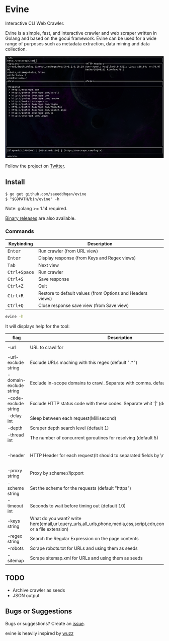 # Evine

Interactive CLI Web Crawler.

Evine is a simple, fast, and interactive crawler and web scraper written in Golang and based on the gocui framework.
Evine can be used for a wide range of purposes such as metadata extraction, data mining and data collection.

![evine screenshot](doc/screen.png)

Follow the project on [Twitter](https://twitter.com/EvineProject).


## Install

```
$ go get github.com/saeeddhqan/evine
$ "$GOPATH/bin/evine" -h
```

Note: golang >= 1.14 required.

[Binary releases](https://github.com/saeeddhqan/evine/releases) are also available.

### Commands

Keybinding                              | Description
----------------------------------------|---------------------------------------
<kbd>Enter</kbd>                        | Run crawler (from URL view)
<kbd>Enter</kbd>                        | Display response (from Keys and Regex views)
<kbd>Tab</kbd>       					| Next view
<kbd>Ctrl+Space</kbd>                   | Run crawler
<kbd>Ctrl+S</kbd>                       | Save response
<kbd>Ctrl+Z</kbd>                       | Quit
<kbd>Ctrl+R</kbd>                       | Restore to default values (from Options and Headers views)
<kbd>Ctrl+Q</kbd>                       | Close response save view (from Save view)

```bash
evine -h
```
It will displays help for the tool:

| flag | Description | Example |
|------|-------------|---------|
| -url | URL to crawl for | evine -url toscrape.com |
| -url-exclude string | Exclude URLs maching with this regex (default ".*")  | evine -url-exclude ?id= | 
| -domain-exclude string | Exclude in-scope domains to crawl. Separate with comma. default=root domain | evine -domain-exclude host1.tld,host2.tld | 
| -code-exclude string | Exclude HTTP status code with these codes. Separate whit '\|' (default ".*") | evine -code-exclude 200,201 | 
| -delay int  | Sleep between each request(Millisecond) | evine -delay 300 | 
| -depth | Scraper depth search level (default 1) | evine -depth 2 | 
| -thread int | The number of concurrent goroutines for resolving (default 5) | evine -thread 10 |
| -header | HTTP Header for each request(It should to separated fields by \n). | evine -header KEY: VALUE\nKEY1: VALUE1 | 
| -proxy string | Proxy by scheme://ip:port | evine -proxy http://1.1.1.1:8080 | 
| -scheme string | Set the scheme for the requests (default "https") | evine -scheme http | 
| -timeout int | Seconds to wait before timing out (default 10) | evine -timeout 15 | 
| -keys string | What do you want? write here(email,url,query_urls,all_urls,phone,media,css,script,cdn,comment,dns,network,all, or a file extension) | evine -keys urls,pdf,txt | 
| -regex string | Search the Regular Expression on the page contents | evine -regex 'User.+' | 
| -robots | Scrape robots.txt for URLs and using them as seeds | evine -robots | 
| -sitemap | Scrape sitemap.xml for URLs and using them as seeds | evine -sitemap |

## TODO

* Archive crawler as seeds
* JSON output

## Bugs or Suggestions

Bugs or suggestions? Create an [issue](https://github.com/saeeddhqan/evine/issues).

evine is heavily inspired by [wuzz](https://github.com/asciimoo/wuzz)
